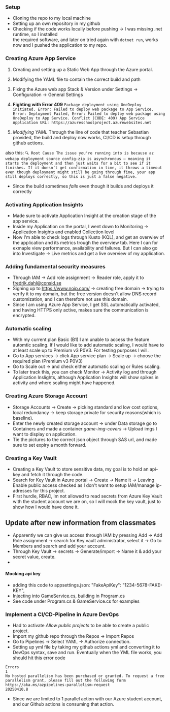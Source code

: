 ### Setup
- Cloning the repo to my local machine
- Setting up an own repository in my github
- Checking if the code works locally before pushing -> I was missing .net runtime, so I installed  
the required software, and later on tried again with `dotnet run`, works now and I pushed the application to my repo.

### Creating Azure App Service
1. Creating and setting up a Static Web App through the Azure portal.
2. Modifying the YAML file to contain the correct build and path
3. Fixing the Azure web app Stack & Version under Settings -> Configuration -> General Settings

4. **Fighting with Error 409** ```Package deployment using OneDeploy initiated.
Error: Failed to deploy web package to App Service.
Error: Deployment Failed, Error: Failed to deploy web package using OneDeploy to App Service.
Conflict (CODE: 409)
App Service Application URL: https://azureschoolproject.azurewebsites.net```

5. *Modifying YAML* Through the line of code that teacher Sebastian provided, the build and deploy now works, CI/CD is setup through github actions.

also this: ```🔍 Root Cause
The issue you're running into is because az webapp deployment source config-zip is asynchronous — meaning it starts the deployment and then just waits for a bit to see if it finishes. If it doesn’t get confirmation in time, it throws a timeout even though deployment might still be going through fine, your app still deploys correctly, so this is just a false negative.```
- Since the build sometimes *fails* even though it builds and deploys it correctly

### Activating Application Insights
- Made sure to activate Application Insight at the creation stage of the app service.
- Inside my Application on the portal, I went down to Monitoring -> Application Insights and enabled Collection level
- Now I'm able to check logs through Kusto (KQL), and get an overwiev of the application and its metrics trough the overview tab. Here I can for exmaple view performance, availability and failures. But I can also go into Investigate -> Live metrics and get a live overview of my application.

### Adding fundamental security measures
- Through IAM -> Add role assignment -> Reader role, apply it to fredrik.dahl@consid.se
- Signing up to https://www.noip.com/ -> creating free domain -> trying to verify it to my domain, but the free version doesn't allow DNS record customization, and I can therefore not use this domain.
- Since I am using Azure App Service, I get SSL automatically activated, and having HTTPS only active, makes sure the communication is encrypted.

### Automatic scaling
- With my current plan Basic (B1) I am unable to access the feature automtic scaling. If I would like to add automatic scaling, I would have to at least scale up to Premium v3 P0V3. For testing purposes I will.
- Go to App services -> click App service plan -> Scale up -> choose the required plan (Premium v3 P0V3)
- Go to Scale out -> and check either automatic scaling or Rules scaling.
- To later track this, you can check Monitor -> Activity log and through Application Inslights, although Application Insights will show spikes in activity and where scaling might have happened.

### Creating Azure Storage Account
- Storage Accounts -> Create -> picking standard and low cost options, local redundancy -> keep storage private for security reasons(which is baseline).
- Enter the newly created storage account -> under Data storage go to Containers and made a container *game-img-covers* -> Upload imgs I want to display on application. 
- Tie the pictures to the correct json object through SAS url, and made sure to set expiry a month forward.

### Creating a Key Vault
- Creating a Key Vault to store sensitive data, my goal is to hold an api-key and fetch it through the code.
- Search for Key Vault in Azure portal -> Create -> Name it -> Leaving Enable public access checked as I don't want to setup IAM/manage ip-adresses for this project.
- First hurdle, RBAC, Im not allowed to read secrets from Azure Key Vault with the student account we are on, so I will mock the key vault, just to show how I would have done it.
## Update after new information from classmates
- Apparently we can give us access through IAM by pressing Add -> Add Role assignment -> search for Key vault administrator, select it -> Go to Members and search and add your account.
- Through Key Vault -> secrets -> Generate/import -> Name it & add your secret value, create.
- 

#### Mocking api key
- adding this code to appsettings.json: "FakeApiKey": "1234-5678-FAKE-KEY",
- Injecting into GameService.cs, building in Program.cs
- See code under Program.cs & GameService.cs for examples

### Implement a CI/CD-Pipeline in Azure DevOps
- Had to activate *Allow public projects* to be able to create a public project.
- Import my github repo through the Repos -> Import Repos
- Go to Pipelines -> Select YAML -> Authorize connection.
- Setting up yml file by taking my github actions yml and converting it to DevOps syntax, save and run. Eventually when the YML file works, you should hit this error code
```
Errors 
1
No hosted parallelism has been purchased or granted. To request a free parallelism grant, please fill out the following form https://aka.ms/azpipelines-parallelism-request
20250410.8
```
- Since we are limited to 1 parallel action with our Azure student account, and our Github actions is consuming that action.
